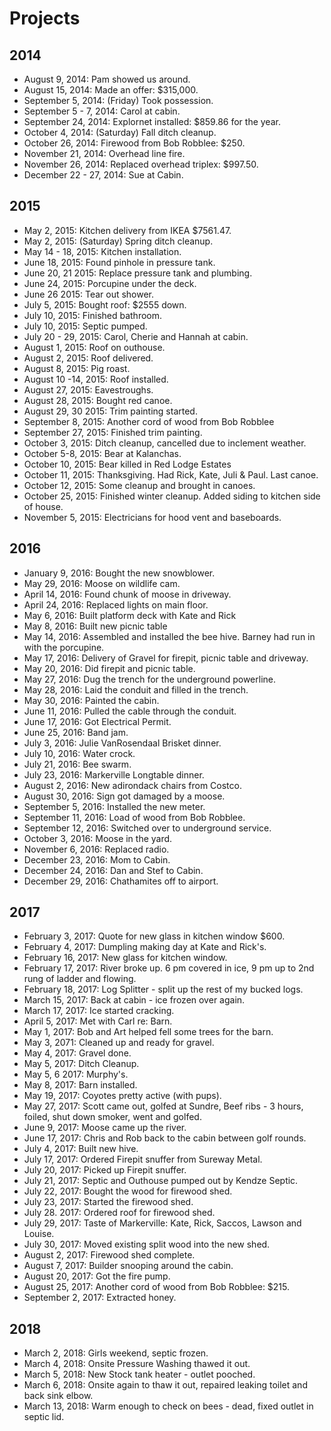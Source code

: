 # Projects

## 2014

* August 9, 2014: Pam showed us around.
* August 15, 2014: Made an offer: $315,000.
* September 5, 2014: (Friday) Took possession.
* September 5 - 7, 2014: Carol at cabin.
* September 24, 2014: Explornet installed: $859.86 for the year.
* October 4, 2014: (Saturday) Fall ditch cleanup.
* October 26, 2014: Firewood from Bob Robblee: $250.
* November 21, 2014: Overhead line fire.
* November 26, 2014: Replaced overhead triplex: $997.50.
* December 22 - 27, 2014: Sue at Cabin.

## 2015

* May 2, 2015: Kitchen delivery from IKEA $7561.47.
* May 2, 2015: (Saturday) Spring ditch cleanup.
* May 14 - 18, 2015: Kitchen installation.
* June 18, 2015: Found pinhole in pressure tank.
* June 20, 21 2015: Replace pressure tank and plumbing.
* June 24, 2015: Porcupine under the deck.
* June 26 2015: Tear out shower.
* July 5, 2015: Bought roof: $2555 down.
* July 10, 2015: Finished bathroom.
* July 10, 2015: Septic pumped.
* July 20 - 29, 2015: Carol, Cherie and Hannah at cabin.
* August 1, 2015: Roof on outhouse.
* August 2, 2015: Roof delivered.
* August 8, 2015: Pig roast.
* August 10 -14, 2015: Roof installed.
* August 27, 2015: Eavestroughs.
* August 28, 2015: Bought red canoe.
* August 29, 30 2015: Trim painting started.
* September 8, 2015: Another cord of wood from Bob Robblee
* September 27, 2015: Finished trim painting.
* October 3, 2015: Ditch cleanup, cancelled due to inclement weather.
* October 5-8, 2015: Bear at Kalanchas.
* October 10, 2015: Bear killed in Red Lodge Estates
* October 11, 2015: Thanksgiving.  Had Rick, Kate, Juli & Paul.  Last canoe.
* October 12, 2015: Some cleanup and brought in canoes.
* October 25, 2015: Finished winter cleanup.  Added siding to kitchen side of house.
* November 5, 2015: Electricians for hood vent and baseboards.

## 2016

* January 9, 2016: Bought the new snowblower.
* May 29, 2016: Moose on wildlife cam.
* April 14, 2016: Found chunk of moose in driveway.
* April 24, 2016: Replaced lights on main floor.
* May 6, 2016: Built platform deck with Kate and Rick
* May 8, 2016: Built new picnic table
* May 14, 2016: Assembled and installed the bee hive.  Barney had run in with the porcupine.
* May 17, 2016: Delivery of Gravel for firepit, picnic table and driveway.
* May 20, 2016: Did firepit and picnic table.
* May 27, 2016: Dug the trench for the underground powerline.
* May 28, 2016: Laid the conduit and filled in the trench.
* May 30, 2016: Painted the cabin.
* June 11, 2016: Pulled the cable through the conduit.
* June 17, 2016: Got Electrical Permit.
* June 25, 2016: Band jam.
* July 3, 2016: Julie VanRosendaal Brisket dinner.
* July 10, 2016: Water crock.
* July 21, 2016: Bee swarm.
* July 23, 2016: Markerville Longtable dinner.
* August 2, 2016: New adirondack chairs from Costco.
* August 30, 2016: Sign got damaged by a moose.
* September 5, 2016: Installed the new meter.
* September 11, 2016: Load of wood from Bob Robblee.
* September 12, 2016: Switched over to underground service.
* October 3, 2016: Moose in the yard.
* November 6, 2016: Replaced radio.
* December 23, 2016: Mom to Cabin.
* December 24, 2016: Dan and Stef to Cabin.
* December 29, 2016: Chathamites off to airport.

## 2017

* February 3, 2017: Quote for new glass in kitchen window $600.
* February 4, 2017: Dumpling making day at Kate and Rick's.
* February 16, 2017: New glass for kitchen window.
* February 17, 2017: River broke up.  6 pm covered in ice, 9 pm up to 2nd rung of ladder and flowing.
* February 18, 2017: Log Splitter - split up the rest of my bucked logs.
* March 15, 2017: Back at cabin - ice frozen over again.
* March 17, 2017: Ice started cracking.
* April 5, 2017: Met with Carl re: Barn.
* May 1, 2017: Bob and Art helped fell some trees for the barn.
* May 3, 2071: Cleaned up and ready for gravel.
* May 4, 2017: Gravel done.
* May 5, 2017: Ditch Cleanup.
* May 5, 6 2017: Murphy's.
* May 8, 2017: Barn installed.
* May 19, 2017: Coyotes pretty active (with pups).
* May 27, 2017: Scott came out, golfed at Sundre, Beef ribs - 3 hours, foiled, shut down smoker, went and golfed.
* June 9, 2017: Moose came up the river.
* June 17, 2017: Chris and Rob back to the cabin between golf rounds.
* July 4, 2017: Built new hive.
* July 17, 2017: Ordered Firepit snuffer from Sureway Metal.
* July 20, 2017: Picked up Firepit snuffer.
* July 21, 2017: Septic and Outhouse pumped out by Kendze Septic.
* July 22, 2017: Bought the wood for firewood shed.
* July 23, 2017: Started the firewood shed.
* July 28. 2017: Ordered roof for firewood shed.
* July 29, 2017: Taste of Markerville: Kate, Rick, Saccos, Lawson and Louise.
* July 30, 2017: Moved existing split wood into the new shed.
* August 2, 2017: Firewood shed complete.
* August 7, 2017: Builder snooping around the cabin.
* August 20, 2017: Got the fire pump.
* August 25, 2017: Another cord of wood from Bob Robblee: $215.
* September 2, 2017: Extracted honey.

## 2018

* March 2, 2018: Girls weekend, septic frozen.
* March 4, 2018: Onsite Pressure Washing thawed it out.
* March 5, 2018: New Stock tank heater - outlet pooched.
* March 6, 2018: Onsite again to thaw it out, repaired leaking toilet and back sink elbow.
* March 13, 2018: Warm enough to check on bees - dead, fixed outlet in septic lid.
